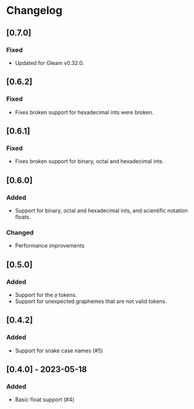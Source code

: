 # Changelog

## [0.7.0]

### Fixed

- Updated for Gleam v0.32.0.

## [0.6.2]

### Fixed

- Fixes broken support for hexadecimal ints were broken.

## [0.6.1]

### Fixed

- Fixes broken support for binary, octal and hexadecimal ints.

## [0.6.0]

### Added

- Support for binary, octal and hexadecimal ints, and scientific notation
  floats.

### Changed

- Performance improvements

## [0.5.0]

### Added

- Support for the `@` tokens.
- Support for unexpected graphemes that are not valid tokens.

## [0.4.2]

### Added

- Support for snake case names (#5)

## [0.4.0] - 2023-05-18

### Added

- Basic float support (#4)
